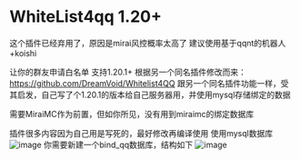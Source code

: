 # WhiteList4qq 1.20+

这个插件已经弃用了，原因是mirai风控概率太高了
建议使用基于qqnt的机器人+koishi

让你的群友申请白名单 支持1.20.1+
根据另一个同名插件修改而来：
https://github.com/DreamVoid/Whitelist4QQ
跟另一个同名插件功能一样，受其启发，自己写了个1.20.1的版本给自己服务器用，并使用mysql存储绑定的数据

需要MiraiMC作为前置，但如你所见，没有用到miraimc的绑定数据库





插件很多内容因为自己用是写死的，最好修改再编译使用
使用mysql数据库
![image](https://github.com/YukiRiiNa/WhiteList4qq/assets/39652411/e478154f-e6b6-4752-a5b6-f1b612d7b285)
你需要新建一个bind_qq数据库，结构如下
![image](https://github.com/YukiRiiNa/WhiteList4qq/assets/39652411/9e0bb511-1310-4edb-83a4-6c2e0d0d1f61)



